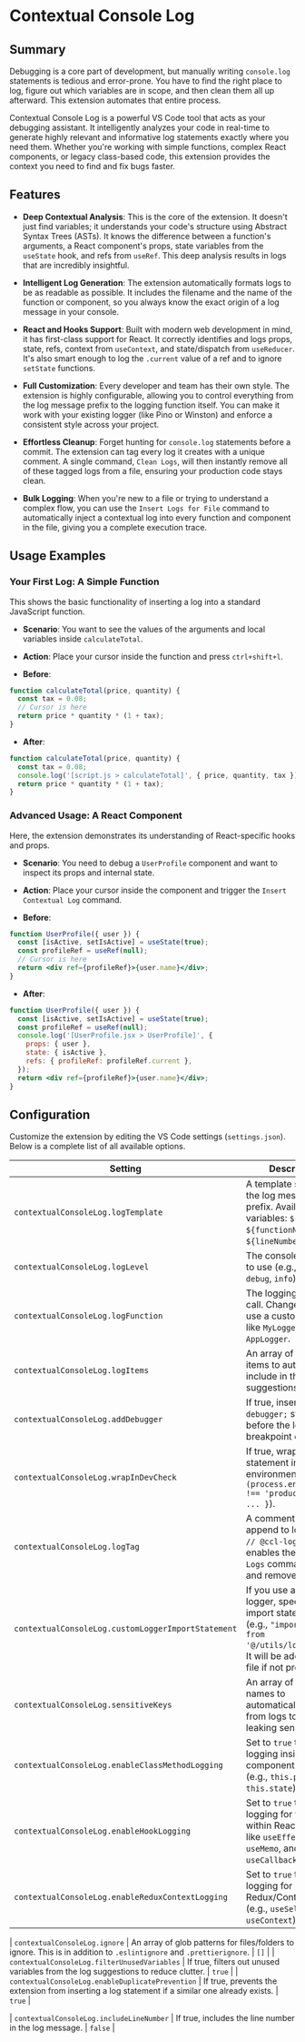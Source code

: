 # Contextual Console Log

## Summary

Debugging is a core part of development, but manually writing `console.log` statements is tedious and error-prone. You have to find the right place to log, figure out which variables are in scope, and then clean them all up afterward. This extension automates that entire process.

Contextual Console Log is a powerful VS Code tool that acts as your debugging assistant. It intelligently analyzes your code in real-time to generate highly relevant and informative log statements exactly where you need them. Whether you're working with simple functions, complex React components, or legacy class-based code, this extension provides the context you need to find and fix bugs faster.

## Features

- **Deep Contextual Analysis**: This is the core of the extension. It doesn't just find variables; it understands your code's structure using Abstract Syntax Trees (ASTs). It knows the difference between a function's arguments, a React component's props, state variables from the `useState` hook, and refs from `useRef`. This deep analysis results in logs that are incredibly insightful.

- **Intelligent Log Generation**: The extension automatically formats logs to be as readable as possible. It includes the filename and the name of the function or component, so you always know the exact origin of a log message in your console.

- **React and Hooks Support**: Built with modern web development in mind, it has first-class support for React. It correctly identifies and logs props, state, refs, context from `useContext`, and state/dispatch from `useReducer`. It's also smart enough to log the `.current` value of a ref and to ignore `setState` functions.

- **Full Customization**: Every developer and team has their own style. The extension is highly configurable, allowing you to control everything from the log message prefix to the logging function itself. You can make it work with your existing logger (like Pino or Winston) and enforce a consistent style across your project.

- **Effortless Cleanup**: Forget hunting for `console.log` statements before a commit. The extension can tag every log it creates with a unique comment. A single command, `Clean Logs`, will then instantly remove all of these tagged logs from a file, ensuring your production code stays clean.

- **Bulk Logging**: When you're new to a file or trying to understand a complex flow, you can use the `Insert Logs for File` command to automatically inject a contextual log into every function and component in the file, giving you a complete execution trace.

## Usage Examples

### Your First Log: A Simple Function

This shows the basic functionality of inserting a log into a standard JavaScript function.

- **Scenario**: You want to see the values of the arguments and local variables inside `calculateTotal`.
- **Action**: Place your cursor inside the function and press `ctrl+shift+l`.

- **Before**:

```javascript
function calculateTotal(price, quantity) {
  const tax = 0.08;
  // Cursor is here
  return price * quantity * (1 + tax);
}
```

- **After**:

```javascript
function calculateTotal(price, quantity) {
  const tax = 0.08;
  console.log('[script.js > calculateTotal]', { price, quantity, tax });
  return price * quantity * (1 + tax);
}
```

### Advanced Usage: A React Component

Here, the extension demonstrates its understanding of React-specific hooks and props.

- **Scenario**: You need to debug a `UserProfile` component and want to inspect its props and internal state.
- **Action**: Place your cursor inside the component and trigger the `Insert Contextual Log` command.

- **Before**:

```jsx
function UserProfile({ user }) {
  const [isActive, setIsActive] = useState(true);
  const profileRef = useRef(null);
  // Cursor is here
  return <div ref={profileRef}>{user.name}</div>;
}
```

- **After**:

```jsx
function UserProfile({ user }) {
  const [isActive, setIsActive] = useState(true);
  const profileRef = useRef(null);
  console.log('[UserProfile.jsx > UserProfile]', {
    props: { user },
    state: { isActive },
    refs: { profileRef: profileRef.current },
  });
  return <div ref={profileRef}>{user.name}</div>;
}
```

## Configuration

Customize the extension by editing the VS Code settings (`settings.json`). Below is a complete list of all available options.

| Setting                                            | Description                                                                                                                                                  | Default Value                                                 |
| -------------------------------------------------- | ------------------------------------------------------------------------------------------------------------------------------------------------------------ | ------------------------------------------------------------- |
| `contextualConsoleLog.logTemplate`                 | A template string for the log message prefix. Available variables: `${fileName}`, `${functionName}`, `${lineNumber}`.                                        | `"[${fileName} > ${functionName}]"`                           |
| `contextualConsoleLog.logLevel`                    | The console method to use (e.g., `log`, `warn`, `debug`, `info`).                                                                                            | `"log"`                                                       |
| `contextualConsoleLog.logFunction`                 | The logging object to call. Change this to use a custom logger like `MyLogger` or `AppLogger`.                                                               | `"console"`                                                   |
| `contextualConsoleLog.logItems`                    | An array of context items to automatically include in the log suggestions.                                                                                   | `["props", "state", "refs", "context", "reducers", "locals"]` |
| `contextualConsoleLog.addDebugger`                 | If true, inserts a `debugger;` statement before the log line for breakpoint debugging.                                                                       | `false`                                                       |
| `contextualConsoleLog.wrapInDevCheck`              | If true, wraps the log statement in an environment check (`if (process.env.NODE_ENV !== 'production') { ... }`).                                             | `false`                                                       |
| `contextualConsoleLog.logTag`                      | A comment tag to append to logs (e.g., `// @ccl-log`). This enables the `Clean Logs` command to find and remove them.                                        | `""`                                                          |
| `contextualConsoleLog.customLoggerImportStatement` | If you use a custom logger, specify the import statement here (e.g., `"import logger from '@/utils/logger';"`). It will be added to the file if not present. | `""`                                                          |
| `contextualConsoleLog.sensitiveKeys`               | An array of variable names to automatically exclude from logs to prevent leaking sensitive data.                                                             | `["password", "token", "secret", "api_key"]`                  |
| `contextualConsoleLog.enableClassMethodLogging`    | Set to `true` to enable logging inside class component methods (e.g., `this.props`, `this.state`).                                                           | `true`                                                        |
| `contextualConsoleLog.enableHookLogging`           | Set to `true` to enable logging for variables within React hooks like `useEffect`, `useMemo`, and `useCallback`.                                             | `true`                                                        |
| `contextualConsoleLog.enableReduxContextLogging`   | Set to `true` to enable logging for Redux/Context stores (e.g., `useSelector`, `useContext`).                                                                | `false`                                                       |

| `contextualConsoleLog.ignore` | An array of glob patterns for files/folders to ignore. This is in addition to `.eslintignore` and `.prettierignore`. | `[]` |
| `contextualConsoleLog.filterUnusedVariables` | If true, filters out unused variables from the log suggestions to reduce clutter. | `true` |
| `contextualConsoleLog.enableDuplicatePrevention` | If true, prevents the extension from inserting a log statement if a similar one already exists. | `true` |

| `contextualConsoleLog.includeLineNumber` | If true, includes the line number in the log message. | `false` |

